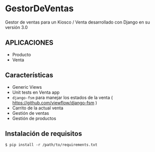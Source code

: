 # GestorDeVentas
Gestor de ventas para un Kiosco / Venta desarrollado con Django en su versión 3.0

APLICACIONES
----
  - Producto
  - Venta
  
Características
--------

  - Generic Views
  - Unit tests en Venta app
  - ``django-fsm`` para manejar los estados de la venta ( https://github.com/viewflow/django-fsm )
  - Carrito de la actual venta
  - Gestión de ventas
  - Gestión de productos
  
Instalación de requisitos
-------------------------

    $ pip install -r /path/to/requirements.txt
